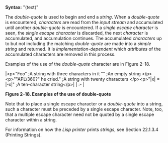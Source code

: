 

**Syntax:** "&#10216;text&#10217;" 

The *double-quote* is used to begin and end a *string*. When a *double-quote* is encountered, *characters* are read from the *input stream* and accumulated until another *double-quote* is encountered. If a *single escape character* is seen, the *single escape character* is discarded, the next *character* is accumulated, and accumulation continues. The accumulated *characters* up to but not including the matching *double-quote* are made into a *simple string* and returned. It is *implementation-dependent* which *attributes* of the accumulated characters are removed in this process. 

Examples of the use of the *double-quote* character are in Figure 2–18. 

|&#60;p&#62;"Foo" ;A string with three characters in it "" ;An empty string &#60;/p&#62;&#60;p&#62;"\"APL\\360?\" he cried." ;A string with twenty characters &#60;/p&#62;&#60;p&#62;"|x| = |-x|" ;A ten-character string&#60;/p&#62;|
| :- |


**Figure 2–18. Examples of the use of double-quote** 

Note that to place a single escape character or a *double-quote* into a string, such a character must be preceded by a single escape character. Note, too, that a multiple escape character need not be quoted by a single escape character within a string. 

For information on how the *Lisp printer* prints *strings*, see Section 22.1.3.4 (Printing Strings).

 